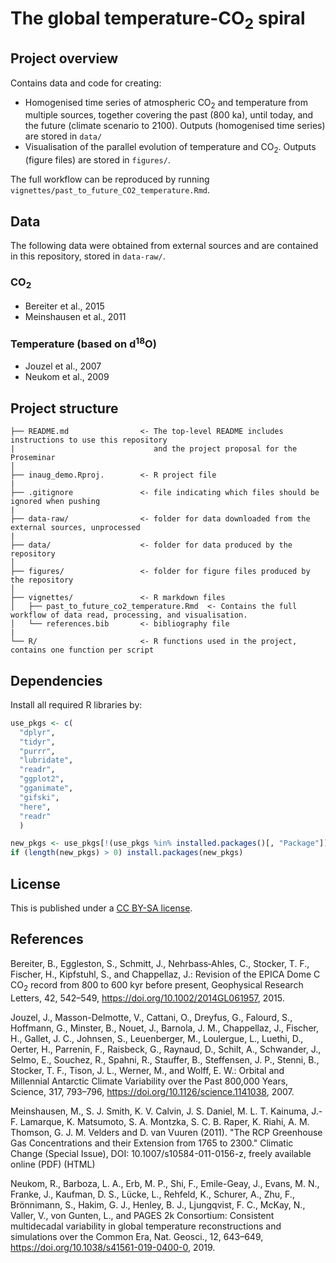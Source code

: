 # The global temperature-CO<sub>2</sub> spiral

## Project overview

Contains data and code for creating:

- Homogenised time series of atmospheric CO<sub>2</sub> and temperature from multiple sources, together covering the past (800 ka), until today, and the future (climate scenario to 2100). Outputs (homogenised time series) are stored in `data/`
- Visualisation of the parallel evolution of temperature and CO<sub>2</sub>. Outputs (figure files) are stored in `figures/`.

The full workflow can be reproduced by running `vignettes/past_to_future_CO2_temperature.Rmd`.

## Data

The following data were obtained from external sources and are contained in this repository, stored in `data-raw/`.

### CO<sub>2</sub>

- Bereiter et al., 2015
- Meinshausen et al., 2011

### Temperature (based on d<sup>18</sup>O)

- Jouzel et al., 2007
- Neukom et al., 2009

## Project structure

```
├── README.md                <- The top-level README includes instructions to use this repository
|                               and the project proposal for the Proseminar
│
├── inaug_demo.Rproj.        <- R project file
| 
├── .gitignore               <- file indicating which files should be ignored when pushing
|
├── data-raw/                <- folder for data downloaded from the external sources, unprocessed
|
├── data/                    <- folder for data produced by the repository
│
├── figures/                 <- folder for figure files produced by the repository 
│
├── vignettes/               <- R markdown files
│   ├── past_to_future_co2_temperature.Rmd  <- Contains the full workflow of data read, processing, and visualisation.
│   └── references.bib       <- bibliography file
|
└── R/                       <- R functions used in the project, contains one function per script
```

## Dependencies

Install all required R libraries by:
```r
use_pkgs <- c(
  "dplyr",
  "tidyr",
  "purrr",
  "lubridate",
  "readr",
  "ggplot2",
  "gganimate",
  "gifski",
  "here",
  "readr"
  )

new_pkgs <- use_pkgs[!(use_pkgs %in% installed.packages()[, "Package"])]
if (length(new_pkgs) > 0) install.packages(new_pkgs)
```

## License

This is published under a [CC BY-SA license](https://creativecommons.org/licenses/by-sa/4.0/).

## References

Bereiter, B., Eggleston, S., Schmitt, J., Nehrbass‐Ahles, C., Stocker, T. F., Fischer, H., Kipfstuhl, S., and Chappellaz, J.: Revision of the EPICA Dome C CO<sub>2</sub> record from 800 to 600 kyr before present, Geophysical Research Letters, 42, 542–549, https://doi.org/10.1002/2014GL061957, 2015.

Jouzel, J., Masson-Delmotte, V., Cattani, O., Dreyfus, G., Falourd, S., Hoffmann, G., Minster, B., Nouet, J., Barnola, J. M., Chappellaz, J., Fischer, H., Gallet, J. C., Johnsen, S., Leuenberger, M., Loulergue, L., Luethi, D., Oerter, H., Parrenin, F., Raisbeck, G., Raynaud, D., Schilt, A., Schwander, J., Selmo, E., Souchez, R., Spahni, R., Stauffer, B., Steffensen, J. P., Stenni, B., Stocker, T. F., Tison, J. L., Werner, M., and Wolff, E. W.: Orbital and Millennial Antarctic Climate Variability over the Past 800,000 Years, Science, 317, 793–796, https://doi.org/10.1126/science.1141038, 2007.

Meinshausen, M., S. J. Smith, K. V. Calvin, J. S. Daniel, M. L. T. Kainuma, J.-F. Lamarque, K. Matsumoto, S. A. Montzka, S. C. B. Raper, K. Riahi, A. M. Thomson, G. J. M. Velders and D. van Vuuren (2011). "The RCP Greenhouse Gas Concentrations and their Extension from 1765 to 2300." Climatic Change (Special Issue), DOI: 10.1007/s10584-011-0156-z, freely available online (PDF) (HTML)

Neukom, R., Barboza, L. A., Erb, M. P., Shi, F., Emile-Geay, J., Evans, M. N., Franke, J., Kaufman, D. S., Lücke, L., Rehfeld, K., Schurer, A., Zhu, F., Brönnimann, S., Hakim, G. J., Henley, B. J., Ljungqvist, F. C., McKay, N., Valler, V., von Gunten, L., and PAGES 2k Consortium: Consistent multidecadal variability in global temperature reconstructions and simulations over the Common Era, Nat. Geosci., 12, 643–649, https://doi.org/10.1038/s41561-019-0400-0, 2019.
